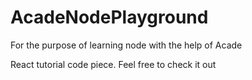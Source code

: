 # AcadeNodePlayground
For the purpose of learning node with the help of Acade


React tutorial code piece. Feel free to check it out
